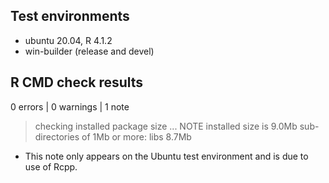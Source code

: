 ## Test environments
* ubuntu 20.04, R 4.1.2
* win-builder (release and devel)

## R CMD check results
0 errors | 0 warnings | 1 note

> checking installed package size ... NOTE
    installed size is  9.0Mb
    sub-directories of 1Mb or more:
      libs   8.7Mb

* This note only appears on the Ubuntu test environment and is due to use of Rcpp.
